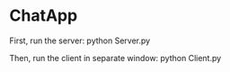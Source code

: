 # ChatApp
First, run the server: 
python Server.py

Then, run the client in separate window: 
python Client.py

